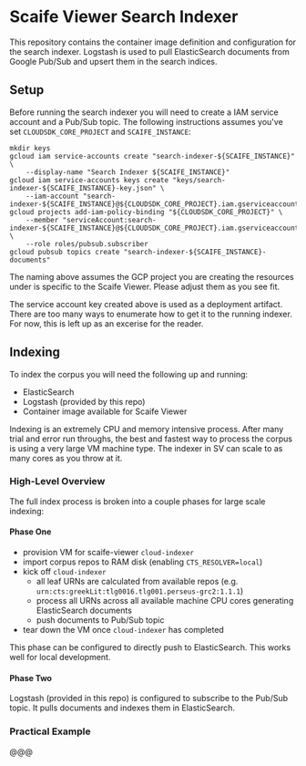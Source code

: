 # Scaife Viewer Search Indexer

This repository contains the container image definition and configuration for the search indexer. Logstash is used to pull ElasticSearch documents from Google Pub/Sub and upsert them in the search indices.

## Setup

Before running the search indexer you will need to create a IAM service account and a Pub/Sub topic. The following instructions assumes you've set `CLOUDSDK_CORE_PROJECT` and
`SCAIFE_INSTANCE`:

    mkdir keys
    gcloud iam service-accounts create "search-indexer-${SCAIFE_INSTANCE}" \
        --display-name "Search Indexer ${SCAIFE_INSTANCE}"
    gcloud iam service-accounts keys create "keys/search-indexer-${SCAIFE_INSTANCE}-key.json" \
        --iam-account "search-indexer-${SCAIFE_INSTANCE}@${CLOUDSDK_CORE_PROJECT}.iam.gserviceaccount.com"
    gcloud projects add-iam-policy-binding "${CLOUDSDK_CORE_PROJECT}" \
        --member "serviceAccount:search-indexer-${SCAIFE_INSTANCE}@${CLOUDSDK_CORE_PROJECT}.iam.gserviceaccount.com" \
        --role roles/pubsub.subscriber
    gcloud pubsub topics create "search-indexer-${SCAIFE_INSTANCE}-documents"

The naming above assumes the GCP project you are creating the resources under is specific to the Scaife Viewer. Please adjust them as you see fit.

The service account key created above is used as a deployment artifact. There are too many
ways to enumerate how to get it to the running indexer. For now, this is left up as an
excerise for the reader.

## Indexing

To index the corpus you will need the following up and running:

* ElasticSearch
* Logstash (provided by this repo)
* Container image available for Scaife Viewer

Indexing is an extremely CPU and memory intensive process. After many trial and error run throughs, the best and fastest way to process the corpus is using a very large VM machine type. The indexer in SV can scale to as many cores as you throw at it.

### High-Level Overview

The full index process is broken into a couple phases for large scale indexing:

#### Phase One

* provision VM for scaife-viewer `cloud-indexer`
* import corpus repos to RAM disk (enabling `CTS_RESOLVER=local`)
* kick off `cloud-indexer`
  * all leaf URNs are calculated from available repos (e.g.
    `urn:cts:greekLit:tlg0016.tlg001.perseus-grc2:1.1.1`)
  * process all URNs across all available machine CPU cores generating
    ElasticSearch documents
  * push documents to Pub/Sub topic
* tear down the VM once `cloud-indexer` has completed

This phase can be configured to directly push to ElasticSearch. This works well for local development.

#### Phase Two

Logstash (provided in this repo) is configured to subscribe to the Pub/Sub topic. It pulls documents and indexes them in ElasticSearch.

### Practical Example

@@@
